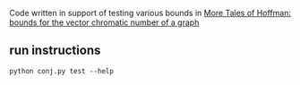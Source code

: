 Code written in support of testing various bounds in [More Tales of Hoffman: bounds for the vector chromatic number of a graph](https://arxiv.org/abs/1812.02613)

## run instructions
`python conj.py test --help`

